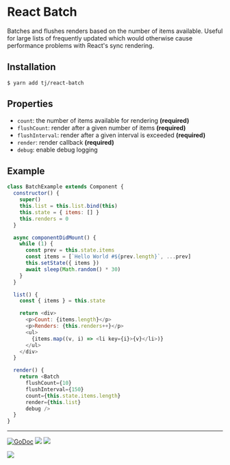 # React Batch

Batches and flushes renders based on the number of items available. Useful for large lists of frequently updated which would otherwise cause performance problems with React's sync rendering.

## Installation

```
$ yarn add tj/react-batch
```

## Properties

- `count`: the number of items available for rendering __(required)__
- `flushCount`: render after a given number of items __(required)__
- `flushInterval`: render after a given interval is exceeded __(required)__
- `render`: render callback __(required)__
- `debug`: enable debug logging

## Example

```js
class BatchExample extends Component {
  constructor() {
    super()
    this.list = this.list.bind(this)
    this.state = { items: [] }
    this.renders = 0
  }

  async componentDidMount() {
    while (1) {
      const prev = this.state.items
      const items = [`Hello World #${prev.length}`, ...prev]
      this.setState({ items })
      await sleep(Math.random() * 30)
    }
  }

  list() {
    const { items } = this.state

    return <div>
      <p>Count: {items.length}</p>
      <p>Renders: {this.renders++}</p>
      <ul>
        {items.map((v, i) => <li key={i}>{v}</li>)}
      </ul>
    </div>
  }

  render() {
    return <Batch
      flushCount={10}
      flushInterval={150}
      count={this.state.items.length}
      render={this.list}
      debug />
  }
}
```

---

[![GoDoc](https://godoc.org/github.com/tj/react-batch?status.svg)](https://godoc.org/github.com/tj/react-batch)
![](https://img.shields.io/badge/license-MIT-blue.svg)
![](https://img.shields.io/badge/status-stable-green.svg)

<a href="https://apex.sh"><img src="http://tjholowaychuk.com:6000/svg/sponsor"></a>
